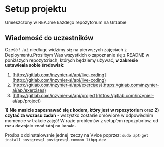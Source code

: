 # Setup projektu

Umieszczony w READme każdego repozytorium na GitLabie

## Wiadomość do uczestników

Cześć ! Już niedługo widzimy się na pierwszych zajęciach z Deploymentu.Prosiłbym Was wszystkich o zapoznanie się z README w poniższych repozytoriach, których będziemy używać, **w zakresie ustawienia sobie środowisk**:

1. [https://gitlab.com/inzynier-ai/api/live-coding](https://gitlab.com/inzynier-ai/api/live-coding)
2. [https://gitlab.com/inzynier-ai/api/exercises](https://gitlab.com/inzynier-ai/api/exercises)
3. [https://gitlab.com/inzynier-ai/api/project](https://gitlab.com/inzynier-ai/api/project)

**1) Nie musicie zapoznawać się z kodem, który jest w repozytorium** oraz **2) czytać za wczasu zadań** - wszystko zostanie omówione w odpowiednim momencie w trakcie zajęć! W razie problemów z setup'em repozytoriów, od razu dawajcie znać tutaj na kanale.

Prośba o doinstalowanie jednej rzeczy na VMce poprzez: `sudo apt-get install postgresql postgresql-common libpq-dev`